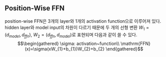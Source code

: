 ## Position-Wise FFN
position-wise FFN은 3개의 layer와 1개의 activation function으로 이루어져 있다. hidden layer와 model input의 차원이 다르기 때문에 두 개의 선형 변환 $W_{1}=(d_{model}, d_{ffn}$), $W_{2}=(d_{ffn}, d_{model})$로 표현되며 다음과 같이 쓸 수 있다.
$$\begin{gathered}
\sigma: activation~function\\
\mathrm{FFN}(x)=\sigma(xW_{1}+b_{1})W_{2}+b_{2}
\end{gathered}$$